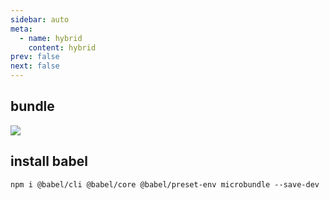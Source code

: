 ```yaml
---
sidebar: auto
meta:
  - name: hybrid
    content: hybrid
prev: false
next: false
---
```

## bundle 

![](https://survivejs.com/6235e9ecc3f29624f626265cb7465dc7.png)

## install babel 

`npm i @babel/cli @babel/core @babel/preset-env microbundle --save-dev`

## 


